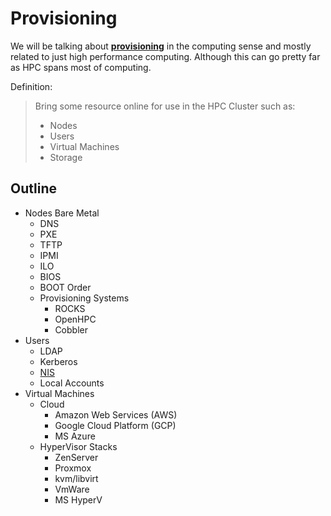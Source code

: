 # Provisioning

We will be talking about [**provisioning**](https://www.techopedia.com/definition/4069/provisioning-computing-computing) in the computing sense and mostly related to just high performance computing. Although this can go pretty far as HPC spans most of computing.

Definition:

> Bring some resource online for use in the HPC Cluster such as:
>
> - Nodes
> - Users
> - Virtual Machines
> - Storage

## Outline

- Nodes Bare Metal
    - DNS
    - PXE
    - TFTP
    - IPMI
    - ILO
    - BIOS
    - BOOT Order
    - Provisioning Systems
        - ROCKS
        - OpenHPC
        - Cobbler
- Users
    - LDAP
    - Kerberos
    - [NIS](https://en.wikipedia.org/wiki/Network_Information_Service)
    - Local Accounts
- Virtual Machines
    - Cloud
        - Amazon Web Services (AWS)
        - Google Cloud Platform (GCP)
        - MS Azure
    - HyperVisor Stacks
        - ZenServer
        - Proxmox
        - kvm/libvirt
        - VmWare
        - MS HyperV


